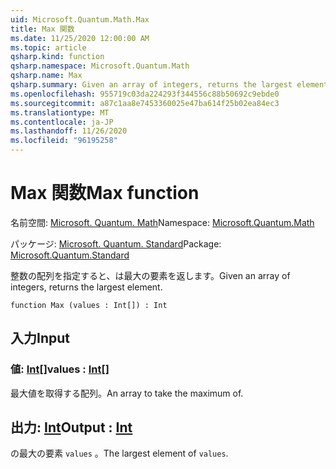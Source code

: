 ```yaml
---
uid: Microsoft.Quantum.Math.Max
title: Max 関数
ms.date: 11/25/2020 12:00:00 AM
ms.topic: article
qsharp.kind: function
qsharp.namespace: Microsoft.Quantum.Math
qsharp.name: Max
qsharp.summary: Given an array of integers, returns the largest element.
ms.openlocfilehash: 955719c03da224293f344556c88b50692c9ebde0
ms.sourcegitcommit: a87c1aa8e7453360025e47ba614f25b02ea84ec3
ms.translationtype: MT
ms.contentlocale: ja-JP
ms.lasthandoff: 11/26/2020
ms.locfileid: "96195258"
---
```

# <a name="max-function"></a><span data-ttu-id="bac12-102">Max 関数</span><span class="sxs-lookup"><span data-stu-id="bac12-102">Max function</span></span>

<span data-ttu-id="bac12-103">名前空間: [Microsoft. Quantum. Math](xref:Microsoft.Quantum.Math)</span><span class="sxs-lookup"><span data-stu-id="bac12-103">Namespace: [Microsoft.Quantum.Math](xref:Microsoft.Quantum.Math)</span></span>

<span data-ttu-id="bac12-104">パッケージ: [Microsoft. Quantum. Standard](https://nuget.org/packages/Microsoft.Quantum.Standard)</span><span class="sxs-lookup"><span data-stu-id="bac12-104">Package: [Microsoft.Quantum.Standard](https://nuget.org/packages/Microsoft.Quantum.Standard)</span></span>


<span data-ttu-id="bac12-105">整数の配列を指定すると、は最大の要素を返します。</span><span class="sxs-lookup"><span data-stu-id="bac12-105">Given an array of integers, returns the largest element.</span></span>

```qsharp
function Max (values : Int[]) : Int
```


## <a name="input"></a><span data-ttu-id="bac12-106">入力</span><span class="sxs-lookup"><span data-stu-id="bac12-106">Input</span></span>

### <a name="values--int"></a><span data-ttu-id="bac12-107">値: [Int](xref:microsoft.quantum.lang-ref.int)[]</span><span class="sxs-lookup"><span data-stu-id="bac12-107">values : [Int](xref:microsoft.quantum.lang-ref.int)[]</span></span>

<span data-ttu-id="bac12-108">最大値を取得する配列。</span><span class="sxs-lookup"><span data-stu-id="bac12-108">An array to take the maximum of.</span></span>



## <a name="output--int"></a><span data-ttu-id="bac12-109">出力: [Int](xref:microsoft.quantum.lang-ref.int)</span><span class="sxs-lookup"><span data-stu-id="bac12-109">Output : [Int](xref:microsoft.quantum.lang-ref.int)</span></span>

<span data-ttu-id="bac12-110">の最大の要素 `values` 。</span><span class="sxs-lookup"><span data-stu-id="bac12-110">The largest element of `values`.</span></span>